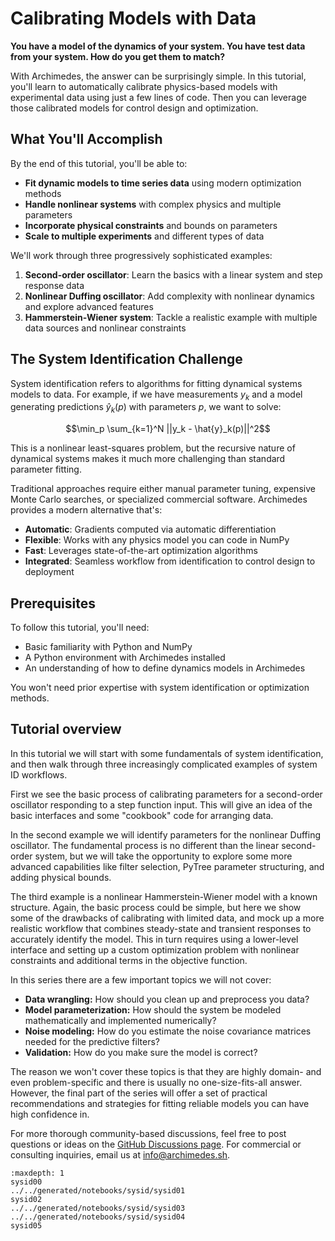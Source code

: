 # Calibrating Models with Data

**You have a model of the dynamics of your system.  You have test data from your system.  How do you get them to match?**

With Archimedes, the answer can be surprisingly simple. In this tutorial, you'll learn to automatically calibrate physics-based models with experimental data using just a few lines of code.
Then you can leverage those calibrated models for control design and optimization.

## What You'll Accomplish

By the end of this tutorial, you'll be able to:

- **Fit dynamic models to time series data** using modern optimization methods
- **Handle nonlinear systems** with complex physics and multiple parameters  
- **Incorporate physical constraints** and bounds on parameters
- **Scale to multiple experiments** and different types of data

We'll work through three progressively sophisticated examples:

1. **Second-order oscillator**: Learn the basics with a linear system and step response data
2. **Nonlinear Duffing oscillator**: Add complexity with nonlinear dynamics and explore advanced features
3. **Hammerstein-Wiener system**: Tackle a realistic example with multiple data sources and nonlinear constraints


## The System Identification Challenge

System identification refers to algorithms for fitting dynamical systems models to data. For example, if we have measurements $y_k$ and a model generating predictions $\hat{y}_k(p)$ with parameters $p$, we want to solve:

$$\min_p \sum_{k=1}^N ||y_k - \hat{y}_k(p)||^2$$

This is a nonlinear least-squares problem, but the recursive nature of dynamical systems makes it much more challenging than standard parameter fitting.

Traditional approaches require either manual parameter tuning, expensive Monte Carlo searches, or specialized commercial software. Archimedes provides a modern alternative that's:

- **Automatic**: Gradients computed via automatic differentiation
- **Flexible**: Works with any physics model you can code in NumPy
- **Fast**: Leverages state-of-the-art optimization algorithms
- **Integrated**: Seamless workflow from identification to control design to deployment

## Prerequisites

To follow this tutorial, you'll need:
- Basic familiarity with Python and NumPy
- A Python environment with Archimedes installed
- An understanding of how to define dynamics models in Archimedes

You won't need prior expertise with system identification or optimization methods.

## Tutorial overview

In this tutorial we will start with some fundamentals of system identification, and then walk through three increasingly complicated examples of system ID workflows.

First we see the basic process of calibrating parameters for a second-order oscillator responding to a step function input.
This will give an idea of the basic interfaces and some "cookbook" code for arranging data.

In the second example we will identify parameters for the nonlinear Duffing oscillator.
The fundamental process is no different than the linear second-order system, but we will take the opportunity to explore some more advanced capabilities like filter selection, PyTree parameter structuring, and adding physical bounds.

The third example is a nonlinear Hammerstein-Wiener model with a known structure.
Again, the basic process could be simple, but here we show some of the drawbacks of calibrating with limited data, and mock up a more realistic workflow that combines steady-state and transient responses to accurately identify the model.
This in turn requires using a lower-level interface and setting up a custom optimization problem with nonlinear constraints and additional terms in the objective function.

In this series there are a few important topics we will not cover:

- **Data wrangling:** How should you clean up and preprocess you data?
- **Model parameterization:** How should the system be modeled mathematically and implemented numerically?
- **Noise modeling:** How do you estimate the noise covariance matrices needed for the predictive filters?
- **Validation:** How do you make sure the model is correct?

The reason we won't cover these topics is that they are highly domain- and even problem-specific and there is usually no one-size-fits-all answer.
However, the final part of the series will offer a set of practical recommendations and strategies for fitting reliable models you can have high confidence in.

For more thorough community-based discussions, feel free to post questions or ideas on the [GitHub Discussions page](https://github.com/pinetreelabs/archimedes/discussions).
For commercial or consulting inquiries, email us at [info@archimedes.sh](mailto:info@archimedes.sh).


```{toctree}
:maxdepth: 1
sysid00
../../generated/notebooks/sysid/sysid01
sysid02
../../generated/notebooks/sysid/sysid03
../../generated/notebooks/sysid/sysid04
sysid05
   
```